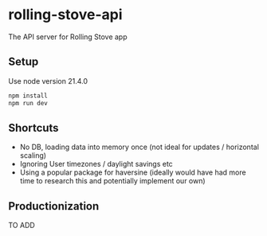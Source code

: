 # rolling-stove-api

The API server for Rolling Stove app

## Setup

Use node version 21.4.0

```bash
npm install
npm run dev
```

## Shortcuts

* No DB, loading data into memory once (not ideal for updates / horizontal scaling)
* Ignoring User timezones / daylight savings etc
* Using a popular package for haversine (ideally would have had more time to research this and potentially implement our own)

## Productionization

TO ADD